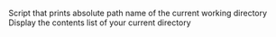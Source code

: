Script that prints absolute path name of the current working directory
Display the contents list of your current directory
